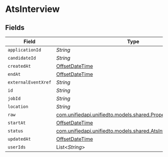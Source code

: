 # AtsInterview


## Fields

| Field                                                                                                            | Type                                                                                                             | Required                                                                                                         | Description                                                                                                      |
| ---------------------------------------------------------------------------------------------------------------- | ---------------------------------------------------------------------------------------------------------------- | ---------------------------------------------------------------------------------------------------------------- | ---------------------------------------------------------------------------------------------------------------- |
| `applicationId`                                                                                                  | *String*                                                                                                         | :heavy_minus_sign:                                                                                               | N/A                                                                                                              |
| `candidateId`                                                                                                    | *String*                                                                                                         | :heavy_minus_sign:                                                                                               | N/A                                                                                                              |
| `createdAt`                                                                                                      | [OffsetDateTime](https://docs.oracle.com/javase/8/docs/api/java/time/OffsetDateTime.html)                        | :heavy_minus_sign:                                                                                               | N/A                                                                                                              |
| `endAt`                                                                                                          | [OffsetDateTime](https://docs.oracle.com/javase/8/docs/api/java/time/OffsetDateTime.html)                        | :heavy_minus_sign:                                                                                               | N/A                                                                                                              |
| `externalEventXref`                                                                                              | *String*                                                                                                         | :heavy_minus_sign:                                                                                               | N/A                                                                                                              |
| `id`                                                                                                             | *String*                                                                                                         | :heavy_minus_sign:                                                                                               | N/A                                                                                                              |
| `jobId`                                                                                                          | *String*                                                                                                         | :heavy_minus_sign:                                                                                               | N/A                                                                                                              |
| `location`                                                                                                       | *String*                                                                                                         | :heavy_minus_sign:                                                                                               | N/A                                                                                                              |
| `raw`                                                                                                            | [com.unifiedapi.unifiedto.models.shared.PropertyAtsInterviewRaw](../../models/shared/PropertyAtsInterviewRaw.md) | :heavy_minus_sign:                                                                                               | N/A                                                                                                              |
| `startAt`                                                                                                        | [OffsetDateTime](https://docs.oracle.com/javase/8/docs/api/java/time/OffsetDateTime.html)                        | :heavy_minus_sign:                                                                                               | N/A                                                                                                              |
| `status`                                                                                                         | [com.unifiedapi.unifiedto.models.shared.AtsInterviewStatus](../../models/shared/AtsInterviewStatus.md)           | :heavy_minus_sign:                                                                                               | N/A                                                                                                              |
| `updatedAt`                                                                                                      | [OffsetDateTime](https://docs.oracle.com/javase/8/docs/api/java/time/OffsetDateTime.html)                        | :heavy_minus_sign:                                                                                               | N/A                                                                                                              |
| `userIds`                                                                                                        | List<*String*>                                                                                                   | :heavy_minus_sign:                                                                                               | N/A                                                                                                              |
